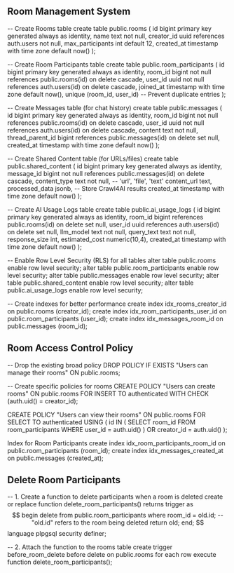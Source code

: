 ## Room Management System 
-- Create Rooms table
create table public.rooms (
  id bigint primary key generated always as identity,
  name text not null,
  creator_id uuid references auth.users not null,
  max_participants int default 12,
  created_at timestamp with time zone default now()
);

-- Create Room Participants table
create table public.room_participants (
  id bigint primary key generated always as identity,
  room_id bigint not null references public.rooms(id) on delete cascade,
  user_id uuid not null references auth.users(id) on delete cascade,
  joined_at timestamp with time zone default now(),
  unique (room_id, user_id) -- Prevent duplicate entries
);

-- Create Messages table (for chat history)
create table public.messages (
  id bigint primary key generated always as identity,
  room_id bigint not null references public.rooms(id) on delete cascade,
  user_id uuid not null references auth.users(id) on delete cascade,
  content text not null,
  thread_parent_id bigint references public.messages(id) on delete set null,
  created_at timestamp with time zone default now()
);

-- Create Shared Content table (for URLs/files)
create table public.shared_content (
  id bigint primary key generated always as identity,
  message_id bigint not null references public.messages(id) on delete cascade,
  content_type text not null, -- 'url', 'file', 'text'
  content_url text,
  processed_data jsonb, -- Store Crawl4AI results
  created_at timestamp with time zone default now()
);

-- Create AI Usage Logs table
create table public.ai_usage_logs (
  id bigint primary key generated always as identity,
  room_id bigint references public.rooms(id) on delete set null,
  user_id uuid references auth.users(id) on delete set null,
  llm_model text not null,
  query_text text not null,
  response_size int,
  estimated_cost numeric(10,4),
  created_at timestamp with time zone default now()
);

-- Enable Row Level Security (RLS) for all tables
alter table public.rooms enable row level security;
alter table public.room_participants enable row level security;
alter table public.messages enable row level security;
alter table public.shared_content enable row level security;
alter table public.ai_usage_logs enable row level security;

-- Create indexes for better performance
create index idx_rooms_creator_id on public.rooms (creator_id);
create index idx_room_participants_user_id on public.room_participants (user_id);
create index idx_messages_room_id on public.messages (room_id);

## Room Access Control Policy 
-- Drop the existing broad policy
DROP POLICY IF EXISTS "Users can manage their rooms" ON public.rooms;

-- Create specific policies for rooms
CREATE POLICY "Users can create rooms"
ON public.rooms
FOR INSERT
TO authenticated
WITH CHECK (auth.uid() = creator_id);

CREATE POLICY "Users can view their rooms"
ON public.rooms
FOR SELECT
TO authenticated
USING (
    id IN (
        SELECT room_id 
        FROM room_participants 
        WHERE user_id = auth.uid()
    )
    OR creator_id = auth.uid()
);

Index for Room Participants 
create index idx_room_participants_room_id on public.room_participants (room_id);
create index idx_messages_created_at on public.messages (created_at);

## Delete Room Participants
-- 1. Create a function to delete participants when a room is deleted
create or replace function delete_room_participants()
returns trigger as $$
begin
  delete from public.room_participants
  where room_id = old.id; -- "old.id" refers to the room being deleted
  return old;
end;
$$ language plpgsql security definer;

-- 2. Attach the function to the rooms table
create trigger before_room_delete
before delete on public.rooms
for each row execute function delete_room_participants();